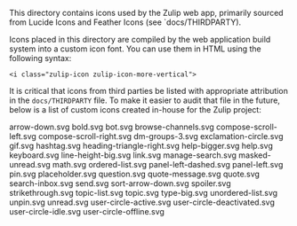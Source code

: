 This directory contains icons used by the Zulip web app, primarily
sourced from Lucide Icons and Feather Icons (see `docs/THIRDPARTY).

Icons placed in this directory are compiled by the web application
build system into a custom icon font. You can use them in HTML using
the following syntax:

`<i class="zulip-icon zulip-icon-more-vertical">`

It is critical that icons from third parties be listed with appropriate
attribution in the `docs/THIRDPARTY` file. To make it easier to audit
that file in the future, below is a list of custom icons created in-house
for the Zulip project:

arrow-down.svg
bold.svg
bot.svg
browse-channels.svg
compose-scroll-left.svg
compose-scroll-right.svg
dm-groups-3.svg
exclamation-circle.svg
gif.svg
hashtag.svg
heading-triangle-right.svg
help-bigger.svg
help.svg
keyboard.svg
line-height-big.svg
link.svg
manage-search.svg
masked-unread.svg
math.svg
ordered-list.svg
panel-left-dashed.svg
panel-left.svg
pin.svg
placeholder.svg
question.svg
quote-message.svg
quote.svg
search-inbox.svg
send.svg
sort-arrow-down.svg
spoiler.svg
strikethrough.svg
topic-list.svg
topic.svg
type-big.svg
unordered-list.svg
unpin.svg
unread.svg
user-circle-active.svg
user-circle-deactivated.svg
user-circle-idle.svg
user-circle-offline.svg
